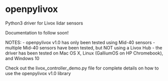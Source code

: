 # openpylivox
Python3 driver for Livox lidar sensors

Documentation to follow soon!

NOTES: - openpylivox v1.0 has only been tested using Mid-40 sensors
       - multiple Mid-40 sensors have been tested, but NOT using a Livox Hub
       - the driver has been tested on Mac OS X, Linux (GalliumOS on HP Chromebook), and Windows 10

Check out the livox_controller_demo.py file for complete details on how to use the openpylivox v1.0 library
